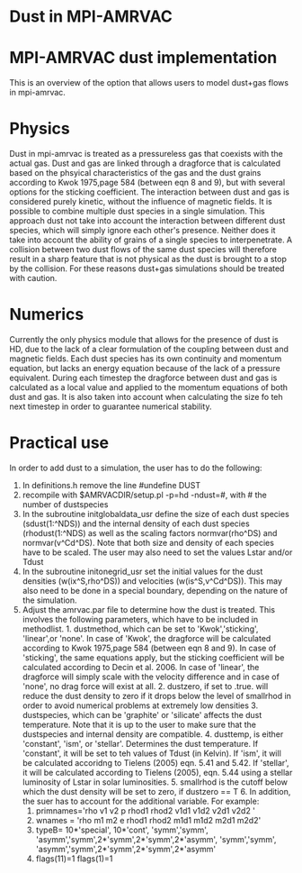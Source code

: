 # Dust in MPI-AMRVAC

# MPI-AMRVAC dust implementation

This is an overview of the option that allows users to model dust+gas flows in
mpi-amrvac.

# Physics

Dust in mpi-amrvac is treated as a pressureless gas that coexists with the
actual gas. Dust and gas are linked through a dragforce that is calculated
based on the phsyical characteristics of the gas and the dust grains according
to Kwok 1975,page 584 (between eqn 8 and 9), but with several options for the
sticking coefficient. The interaction between dust and gas is considered
purely kinetic, without the influence of magnetic fields. It is possible to
combine multiple dust species in a single simulation. This approach dust not
take into account the interaction between different dust species, which will
simply ignore each other's presence. Neither does it take into account the
ability of grains of a single species to interpenetrate. A collision between
two dust flows of the same dust species will therefore result in a sharp
feature that is not physical as the dust is brought to a stop by the
collision. For these reasons dust+gas simulations should be treated with
caution.

# Numerics

Currently the only physics module that allows for the presence of dust is HD,
due to the lack of a clear formulation of the coupling between dust and
magnetic fields. Each dust species has its own continuity and momentum
equation, but lacks an energy equation because of the lack of a pressure
equivalent. During each timestep the dragforce between dust and gas is
calculated as a local value and applied to the momentum equations of both dust
and gas. It is also taken into account when calculating the size fo teh next
timestep in order to guarantee numerical stability.

# Practical use

In order to add dust to a simulation, the user has to do the following:

  1. In definitions.h remove the line #undefine DUST
  2. recompile with $AMRVACDIR/setup.pl -p=hd -ndust=#, with # the number of dustspecies
  3. In the subroutine initglobaldata_usr define the size of each dust species (sdust(1:^NDS)) and the internal density of each dust species (rhodust(1:^NDS) as well as the scaling factors normvar(rho^DS) and normvar(v^Cd^DS). Note that both size and density of each species have to be scaled. The user may also need to set the values Lstar and/or Tdust
  4. In the subroutine initonegrid_usr set the initial values for the dust densities (w(ix^S,rho^DS)) and velocities (w(is^S,v^Cd^DS)). This may also need to be done in a special boundary, depending on the nature of the simulation.
  5. Adjust the amrvac.par file to determine how the dust is treated. This involves the following parameters, which have to be included in methodlist.
    1. dustmethod, which can be set to 'Kwok','sticking', 'linear',or 'none'. In case of 'Kwok', the dragforce will be calculated according to  Kwok 1975,page 584 (between eqn 8 and 9). In case of 'sticking', the same equations apply, but the sticking coefficient will be calculated according to Decin et al. 2006. In case of 'linear', the dragforce will simply scale with the velocity difference and in case of 'none', no drag force will exist at all.
    2. dustzero, if set to .true. will reduce the dust density to zero if it drops below the level of smallrhod in order to avoid numerical problems at extremely low densities
    3. dustspecies, which can be 'graphite' or 'silicate' affects the dust temperature. Note that it is up to the user to make sure that the dustspecies and internal density are compatible.
    4. dusttemp, is either 'constant', 'ism', or 'stellar'. Determines the dust temperature. If 'constant', it will be set to teh values of Tdust (in Kelvin). If 'ism', it will be calculated accoridng to Tielens (2005) eqn. 5.41 and 5.42. If 'stellar', it will be calculated according to Tielens (2005), eqn. 5.44 using a stellar luminosity of Lstar in solar luminosities.
    5. smallrhod is the cutoff below which the dust density will be set to zero, if dustzero == T
    6. In addition, the suer has to account for the additional variable. For example:
      1. primnames='rho v1 v2 p rhod1 rhod2 v1d1 v1d2  v2d1 v2d2 '
      2. wnames     = 'rho m1 m2 e rhod1 rhod2 m1d1 m1d2 m2d1 m2d2'
      3. typeB=   10*'special',
               10*'cont',
               'symm','symm', 'asymm','symm',2*'symm',2*'symm',2*'asymm',
               'symm','symm', 'asymm','symm',2*'symm',2*'symm',2*'asymm'
      4. flags(11)=1
flags(1)=1
